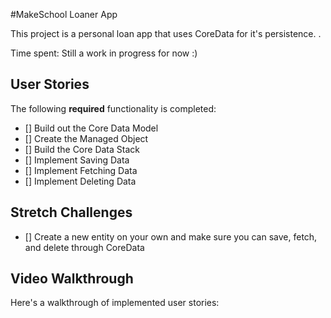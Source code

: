 #MakeSchool Loaner App

This project is a personal loan app that uses CoreData for it's persistence. .

Time spent: Still a work in progress for now :)

## User Stories

The following **required** functionality is completed:

- [] Build out the Core Data Model 
- [] Create the Managed Object
- [] Build the Core Data Stack
- [] Implement Saving Data
- [] Implement Fetching Data 
- [] Implement Deleting Data

## Stretch Challenges

- [] Create a new entity on your own and make sure you can save, fetch, and delete through CoreData 

## Video Walkthrough

Here's a walkthrough of implemented user stories:
